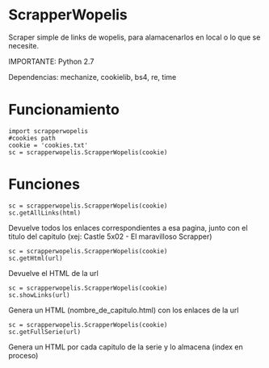 # ScrapperWopelis
Scraper simple de links de wopelis, para alamacenarlos en local o lo que se necesite.

IMPORTANTE: Python 2.7 

Dependencias: mechanize, cookielib, bs4, re, time

# Funcionamiento

```
import scrapperwopelis
#cookies path
cookie = 'cookies.txt'
sc = scrapperwopelis.ScrapperWopelis(cookie)
```

# Funciones

```
sc = scrapperwopelis.ScrapperWopelis(cookie)
sc.getAllLinks(html)
```

Devuelve todos los enlaces correspondientes a esa pagina, junto con el titulo del capitulo (xej: Castle 5x02 - El maravilloso Scrapper)


```
sc = scrapperwopelis.ScrapperWopelis(cookie)
sc.getHtml(url)
```

Devuelve el HTML de la url

```
sc = scrapperwopelis.ScrapperWopelis(cookie)
sc.showLinks(url)
```

Genera un HTML (nombre_de_capitulo.html) con los enlaces de la url


```
sc = scrapperwopelis.ScrapperWopelis(cookie)
sc.getFullSerie(url)
```

Genera un HTML por cada capitulo de la serie y lo almacena (index en proceso)
